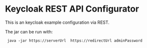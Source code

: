 # Keycloak REST API Configurator

This is an keycloak example configuration via REST.

The jar can be run with: 

     java -jar https://serverUrl  https://redirectUrl adminPassword
     